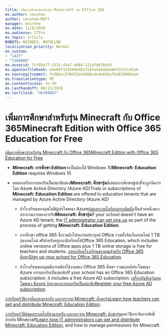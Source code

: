 ```yaml
---
title: เพิ่มการศึกษาสำหรับรุ่น Minecraft กับ Office 365
ms.author: cmcatee
author: cmcatee-MSFT
manager: mnirkhe
ms.date: 11/6/2018
ms.audience: ITPro
ms.topic: article
ROBOTS: NOINDEX, NOFOLLOW
localization_priority: Normal
ms.custom:
- "1427"
- "1500009"
ms.assetid: 7cf69a77-2212-43a7-bd68-122afd876e59
ms.openlocfilehash: e4e88f315b94e4b1318fada8abde8413233c41a6
ms.sourcegitcommit: 7c90dcc570d32ebd968e3e4e816a7b482890b3a4
ms.translationtype: MT
ms.contentlocale: th-TH
ms.lasthandoff: 08/13/2019
ms.locfileid: "36389667"
---
```

# <a name="minecraft-edition-with-office-365-education-for-free"></a><span data-ttu-id="555b0-102">เพิ่มการศึกษาสำหรับรุ่น Minecraft กับ Office 365</span><span class="sxs-lookup"><span data-stu-id="555b0-102">Minecraft Edition with Office 365 Education for Free</span></span>

[<span data-ttu-id="555b0-103">เพิ่มการศึกษาสำหรับรุ่น Minecraft กับ Office 365</span><span class="sxs-lookup"><span data-stu-id="555b0-103">Minecraft Edition with Office 365 Education for Free</span></span>](https://docs.microsoft.com/education/windows/get-minecraft-for-education)
  
- <span data-ttu-id="555b0-104">**Minecraft: การศึกษา Edition**จำเป็นต้องใช้ Windows 10</span><span class="sxs-lookup"><span data-stu-id="555b0-104">**Minecraft: Education Edition** requires Windows 10</span></span>

- <span data-ttu-id="555b0-105">ทดลองหรือการบอกรับเป็นสมาชิกของ**Minecraft: ศึกษารุ่น**มีเสนอการศึกษาผู้เช่าที่จะถูกจัดการ โดย Azure Active Directory (Azure AD)</span><span class="sxs-lookup"><span data-stu-id="555b0-105">Trials or subscriptions of **Minecraft: Education Edition** are offered to education tenants that are managed by Azure Active Directory (Azure AD)</span></span>

  - <span data-ttu-id="555b0-106">ถ้าโรงเรียนของคุณไม่มีผู้เช่าโฆษณา Azure[ผู้ดูแลระบบไอทีสามารถติดตั้ง](https://docs.microsoft.com/education/windows/school-get-minecraft)เป็นส่วนหนึ่งของกระบวนการของการรับ**Minecraft: ศึกษารุ่น**</span><span class="sxs-lookup"><span data-stu-id="555b0-106">If your school doesn't have an Azure AD tenant, the [IT administrator can set one up](https://docs.microsoft.com/education/windows/school-get-minecraft) as part of the process of getting **Minecraft: Education Edition**.</span></span>

  - <span data-ttu-id="555b0-107">การศึกษา office 365 ซึ่งรวมถึงโปรแกรมประยุกต์ Office รวมทั้งจัดเก็บออนไลน์ 1 TB รุ่นออนไลน์ ฟรีสำหรับครูและนักเรียนได้</span><span class="sxs-lookup"><span data-stu-id="555b0-107">Office 365 Education, which includes online versions of Office apps plus 1 TB online storage is free for teachers and students.</span></span> <span data-ttu-id="555b0-108">[ลงทะเบียนโรงเรียนของคุณสำหรับ Office 365 ศึกษา](https://products.office.com/academic/office-365-education-plan)</span><span class="sxs-lookup"><span data-stu-id="555b0-108">[Sign up your school for Office 365 Education](https://products.office.com/academic/office-365-education-plan).</span></span>

  - <span data-ttu-id="555b0-109">ถ้าโรงเรียนของคุณมีการสมัครใช้งานของ Office 365 ศึกษา รวมแบบอิสระโฆษณา Azure การบอกรับเป็นสมาชิก</span><span class="sxs-lookup"><span data-stu-id="555b0-109">If your school has an Office 365 Education subscription, it includes a free Azure AD subscription.</span></span> <span data-ttu-id="555b0-110">[เครื่องบันทึกเงินสดโฆษณา Azure อิสระของการบอกรับเป็นสมาชิก](https://msdn.microsoft.com/library/windows/hardware/mt703369%28v=vs.85%29.aspx)</span><span class="sxs-lookup"><span data-stu-id="555b0-110">[Register your free Azure AD subscription](https://msdn.microsoft.com/library/windows/hardware/mt703369%28v=vs.85%29.aspx).</span></span>

<span data-ttu-id="555b0-111">[การเรียนรู้วิธีการที่ครูสามารถรับ และกระจาย Minecraft: ศึกษารุ่น](https://docs.microsoft.com/education/windows/teacher-get-minecraft)</span><span class="sxs-lookup"><span data-stu-id="555b0-111">[Learn how teachers can get and distribute Minecraft: Education Edition](https://docs.microsoft.com/education/windows/teacher-get-minecraft).</span></span>
  
<span data-ttu-id="555b0-112">[การเรียนรู้วิธีผู้ดูแลระบบไอทีสามารถรับ และกระจาย Minecraft: ศึกษารุ่น](https://docs.microsoft.com/education/windows/school-get-minecraft)และวิธีการจัดการสิทธิ์สำหรับ Minecraft</span><span class="sxs-lookup"><span data-stu-id="555b0-112">[Learn how IT administrators can get and distribute Minecraft: Education Edition](https://docs.microsoft.com/education/windows/school-get-minecraft), and how to manage permissions for Minecraft.</span></span>